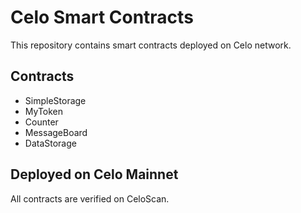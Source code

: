 # Celo Smart Contracts

This repository contains smart contracts deployed on Celo network.

## Contracts
- SimpleStorage
- MyToken  
- Counter
- MessageBoard
- DataStorage

## Deployed on Celo Mainnet
All contracts are verified on CeloScan.
